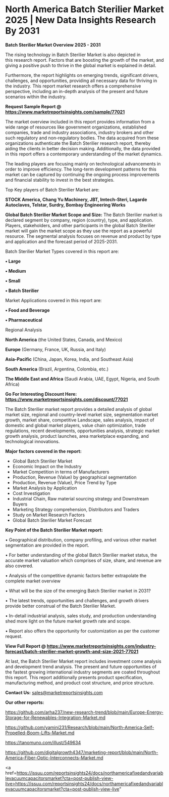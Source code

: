 # North America Batch Sterilier Market 2025 | New Data Insights Research By 2031

<Strong> Batch Sterilier Market Overview 2025 - 2031</strong>

The rising technology in Batch Sterilier Market is also depicted in this research report. Factors that are boosting the growth of the market, and giving a positive push to thrive in the global market is explained in detail.

Furthermore, the report highlights on emerging trends, significant drivers, challenges, and opportunities, providing all necessary data for thriving in the industry. This report market research offers a comprehensive perspective, including an in-depth analysis of the present and future scenarios within the industry.

<strong>Request Sample Report @ <a href=https://www.marketreportsinsights.com/sample/77021>https://www.marketreportsinsights.com/sample/77021</a></strong>

The market overview included in this report provides information from a wide range of resources like government organizations, established companies, trade and industry associations, industry brokers and other such regulatory and non-regulatory bodies. The data acquired from these organizations authenticate the Batch Sterilier research report, thereby aiding the clients in better decision making. Additionally, the data provided in this report offers a contemporary understanding of the market dynamics.

The leading players are focusing mainly on technological advancements in order to improve efficiency. The long-term development patterns for this market can be captured by continuing the ongoing process improvements and financial stability to invest in the best strategies.

Top Key players of Batch Sterilier Market are:

<strong>STOCK America, Chang Yu Machinery, JBT, Imtech-Steri, Lagarde Autoclaves, Telstar, Surdry, Bombay Engineering Works</strong>

<strong><b>Global Batch Sterilier Market Scope and Size:</b></strong>
The Batch Sterilier market is declared segment by company, region (country), type, and application. Players, stakeholders, and other participants in the global Batch Sterilier market will gain the market scope as they use the report as a powerful resource. The segmental analysis focuses on revenue and product by type and application and the forecast period of 2025-2031.

Batch Sterilier Market Types covered in this report are:

<strong>• Large

• Medium

• Small

• Batch Sterilier</strong>

Market Applications covered in this report are:

<strong>• Food and Beverage

• Pharmaceutical</strong> 

Regional Analysis

<strong>North America</strong> (the United States, Canada, and Mexico)

<strong>Europe</strong> (Germany, France, UK, Russia, and Italy)

<strong>Asia-Pacific</strong> (China, Japan, Korea, India, and Southeast Asia)

<strong>South America</strong> (Brazil, Argentina, Colombia, etc.)

<strong>The Middle East and Africa</strong> (Saudi Arabia, UAE, Egypt, Nigeria, and South Africa)

<strong>Go For Interesting Discount Here: <a href=https://www.marketreportsinsights.com/discount/77021>https://www.marketreportsinsights.com/discount/77021</a></strong>

The Batch Sterilier market report provides a detailed analysis of global market size, regional and country-level market size, segmentation market growth, market share, competitive Landscape, sales analysis, impact of domestic and global market players, value chain optimization, trade regulations, recent developments, opportunities analysis, strategic market growth analysis, product launches, area marketplace expanding, and technological innovations.

<strong><b>Major factors covered in the report:</b></strong>
<ul>
  <li>Global Batch Sterilier Market </li>
  <li>Economic Impact on the Industry</li>
  <li>Market Competition in terms of Manufacturers</li>
  <li>Production, Revenue (Value) by geographical segmentation</li>
  <li>Production, Revenue (Value), Price Trend by Type</li>
  <li>Market Analysis by Application</li>
  <li>Cost Investigation</li>
  <li>Industrial Chain, Raw material sourcing strategy and Downstream Buyers</li>
  <li>Marketing Strategy comprehension, Distributors and Traders</li>
  <li>Study on Market Research Factors</li>
  <li>Global Batch Sterilier Market Forecast</li>
</ul>

<strong><b>Key Point of the Batch Sterilier Market report:</b></strong>

• Geographical distribution, company profiling, and various other market segmentation are provided in the report.

• For better understanding of the global Batch Sterilier market status, the accurate market valuation which comprises of size, share, and revenue are also covered.

• Analysis of the competitive dynamic factors better extrapolate the complete market overview

• What will be the size of the emerging Batch Sterilier market in 2031?

• The latest trends, opportunities and challenges, and growth drivers provide better construal of the Batch Sterilier Market.

• In-detail industrial analysis, sales study, and production understanding shed more light on the future market growth rate and scope.

• Report also offers the opportunity for customization as per the customer request.

<strong><b>View Full Report @ <a href=https://www.marketreportsinsights.com/industry-forecast/batch-sterilier-market-growth-and-size-2021-77021>https://www.marketreportsinsights.com/industry-forecast/batch-sterilier-market-growth-and-size-2021-77021</a></b></strong>


At last, the Batch Sterilier Market report includes investment come analysis and development trend analysis. The present and future opportunities of the fastest growing international industry segments are coated throughout this report. This report additionally presents product specification, manufacturing method, and product cost structure, and price structure.

<strong>Contact Us:</strong>
sales@marketreportsinsights.com

<strong>Our other reports:</strong>

<a href=https://github.com/arha237/new-research-trend/blob/main/Europe-Energy-Storage-for-Renewables-Integration-Market.md>https://github.com/arha237/new-research-trend/blob/main/Europe-Energy-Storage-for-Renewables-Integration-Market.md</a>

<a href=https://github.com/yamini231/Research/blob/main/North-America-Self-Propelled-Boom-Lifts-Market.md>https://github.com/yamini231/Research/blob/main/North-America-Self-Propelled-Boom-Lifts-Market.md</a>

<a href=https://tanomuno.com/illust/549634>https://tanomuno.com/illust/549634</a>

<a href=https://github.com/digitalgrowth4347/marketing-report/blob/main/North-America-Fiber-Optic-Interconnects-Market.md>https://github.com/digitalgrowth4347/marketing-report/blob/main/North-America-Fiber-Optic-Interconnects-Market.md</a>

<a href=https://issuu.com/reportsinsights24/docs/northamericafixedandvariablevacuumcapacitorsmarket?cta=post-publish-view-live>https://issuu.com/reportsinsights24/docs/northamericafixedandvariablevacuumcapacitorsmarket?cta=post-publish-view-live</a>"

